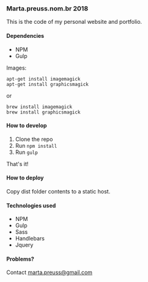 ### Marta.preuss.nom.br 2018

This is the code of my personal website and portfolio.

#### Dependencies

- NPM
- Gulp

Images:
```
apt-get install imagemagick
apt-get install graphicsmagick
```
or 

```
brew install imagemagick
brew install graphicsmagick
```


#### How to develop

1. Clone the repo
2. Run `npm install`
3. Run `gulp`

That's it!

#### How to deploy

Copy dist folder contents to a static host.

#### Technologies used

* NPM
* Gulp
* Sass
* Handlebars
* Jquery

#### Problems?

Contact <marta.preuss@gmail.com>
